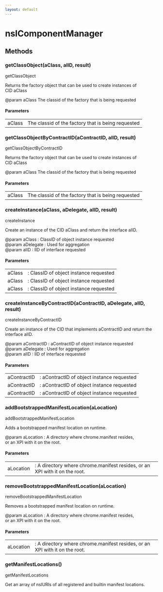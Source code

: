 ```yaml
---
layout: default
---
```


# nsIComponentManager #

## Methods ##

### getClassObject(aClass, aIID, result) ###
  
getClassObject  
  
Returns the factory object that can be used to create instances of  
CID aClass  
  
@param aClass The classid of the factory that is being requested  
  

#### Parameters ####

<table>

<tr>
<td>aClass</td>
<td>The classid of the factory that is being requested  
</td>
</tr>

</table>

### getClassObjectByContractID(aContractID, aIID, result) ###
  
getClassObjectByContractID  
  
Returns the factory object that can be used to create instances of  
CID aClass  
  
@param aClass The classid of the factory that is being requested  
  

#### Parameters ####

<table>

<tr>
<td>aClass</td>
<td>The classid of the factory that is being requested  
</td>
</tr>

</table>

### createInstance(aClass, aDelegate, aIID, result) ###
  
createInstance  
  
Create an instance of the CID aClass and return the interface aIID.  
  
@param aClass : ClassID of object instance requested  
@param aDelegate : Used for aggregation  
@param aIID : IID of interface requested  
  

#### Parameters ####

<table>

<tr>
<td>aClass</td>
<td>: ClassID of object instance requested  
</td>
</tr>

<tr>
<td>aClass</td>
<td>: ClassID of object instance requested  
</td>
</tr>

<tr>
<td>aClass</td>
<td>: ClassID of object instance requested  
</td>
</tr>

</table>

### createInstanceByContractID(aContractID, aDelegate, aIID, result) ###
  
createInstanceByContractID  
  
Create an instance of the CID that implements aContractID and return the  
interface aIID.   
  
@param aContractID : aContractID of object instance requested  
@param aDelegate : Used for aggregation  
@param aIID : IID of interface requested  
  

#### Parameters ####

<table>

<tr>
<td>aContractID</td>
<td>: aContractID of object instance requested  
</td>
</tr>

<tr>
<td>aContractID</td>
<td>: aContractID of object instance requested  
</td>
</tr>

<tr>
<td>aContractID</td>
<td>: aContractID of object instance requested  
</td>
</tr>

</table>

### addBootstrappedManifestLocation(aLocation) ###
  
addBootstrappedManifestLocation  
  
Adds a bootstrapped manifest location on runtime.  
  
@param aLocation : A directory where chrome.manifest resides,  
                   or an XPI with it on the root.  
  

#### Parameters ####

<table>

<tr>
<td>aLocation</td>
<td>: A directory where chrome.manifest resides,  
                   or an XPI with it on the root.  
</td>
</tr>

</table>

### removeBootstrappedManifestLocation(aLocation) ###
  
removeBootstrappedManifestLocation  
  
Removes a bootstrapped manifest location on runtime.  
  
@param aLocation : A directory where chrome.manifest resides,  
                   or an XPI with it on the root.  
  

#### Parameters ####

<table>

<tr>
<td>aLocation</td>
<td>: A directory where chrome.manifest resides,  
                   or an XPI with it on the root.  
</td>
</tr>

</table>

### getManifestLocations() ###
  
getManifestLocations  
  
Get an array of nsIURIs of all registered and builtin manifest locations.  
  
